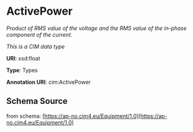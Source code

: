 # ActivePower

_Product of RMS value of the voltage and the RMS value of the in-phase component of the current._

*This is a CIM data type*

**URI**: xsd:float

**Type**: Types

**Annotation URI**: cim:ActivePower

## Schema Source

from schema: [https://ap-no.cim4.eu/Equipment/1.0](https://ap-no.cim4.eu/Equipment/1.0)
